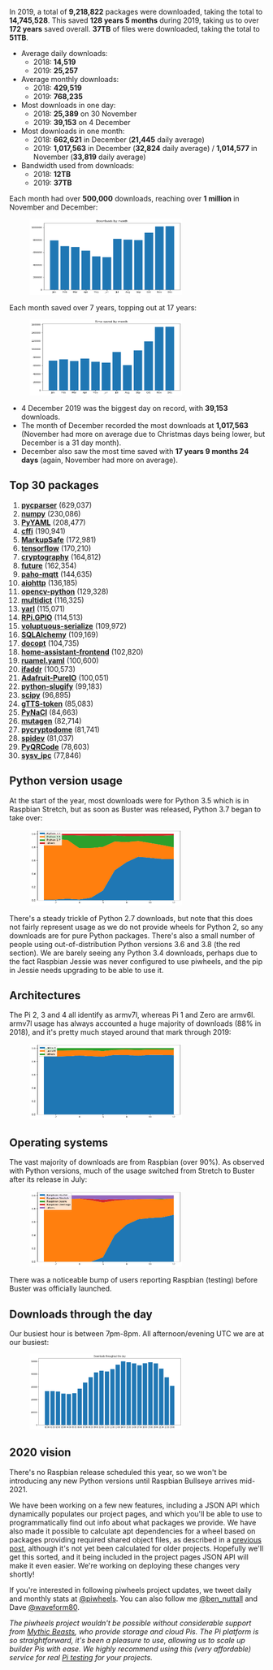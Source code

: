 
<p>In 2019, a total of <strong>9,218,822</strong> packages were downloaded, taking the total to <strong>14,745,528</strong>. This saved <strong>128 years 5 months</strong> during 2019, taking us to over <strong>172 years</strong> saved overall. <strong>37TB</strong> of files were downloaded, taking the total to <strong>51TB</strong>.</p>
<ul class="wp-block-list"><li>Average daily downloads:<ul><li>2018: <strong>14,519</strong></li><li>2019: <strong>25,257</strong></li></ul></li><li>Average monthly downloads:<ul><li>2018: <strong>429,519</strong></li><li>2019: <strong>768,235</strong></li></ul></li><li>Most downloads in one day:<ul><li>2018: <strong>25,389</strong> on 30 November</li><li>2019: <strong>39,153</strong> on 4 December</li></ul></li><li>Most downloads in one month:<ul><li>2018: <strong>662,621</strong> in December (<strong>21,445</strong> daily average)</li><li>2019: <strong>1,017,563</strong> in December (<strong>32,824</strong> daily average) / <strong>1,014,577</strong> in November (<strong>33,819</strong> daily average)</li></ul></li><li>Bandwidth used from downloads:<ul><li>2018: <strong>12TB</strong></li><li>2019: <strong>37TB</strong></li></ul></li></ul>
<p>Each month had over <strong>500,000</strong> downloads, reaching over <strong>1 million</strong> in November and December:</p>
<div class="wp-block-image"><figure class="aligncenter size-large"><img sizes="auto, (max-width: 623px) 100vw, 623px" src="images/downloads-2019.png"/></figure></div>
<p>Each month saved over 7 years, topping out at 17 years:</p>
<div class="wp-block-image"><figure class="aligncenter size-large"><img sizes="auto, (max-width: 617px) 100vw, 617px" src="images/time-saved-2019.png"/></figure></div>
<ul class="wp-block-list"><li>4 December 2019 was the biggest day on record, with <strong>39,153</strong> downloads.</li><li>The month of December recorded the most downloads at <strong>1,017,563</strong> (November had more on average due to Christmas days being lower, but December is a 31 day month).</li><li>December also saw the most time saved with <strong>17 years 9 months 24 days</strong> (again, November had more on average).</li></ul>
<h2 class="wp-block-heading">Top 30 packages</h2>
<ol class="wp-block-list"><li> <strong><a href="https://www.piwheels.org/project/pycparser">pycparser</a></strong> (629,037)</li><li> <strong><a href="https://www.piwheels.org/project/numpy">numpy</a></strong> (230,086)</li><li> <strong><a href="https://www.piwheels.org/project/PyYAML">PyYAML</a></strong> (208,477)</li><li> <strong><a href="https://www.piwheels.org/project/cffi">cffi</a></strong> (190,941)</li><li> <strong><a href="https://www.piwheels.org/project/MarkupSafe">MarkupSafe</a></strong> (172,981)</li><li> <strong><a href="https://www.piwheels.org/project/tensorflow">tensorflow</a></strong> (170,210)</li><li> <strong><a href="https://www.piwheels.org/project/cryptography">cryptography</a></strong> (164,812)</li><li> <strong><a href="https://www.piwheels.org/project/future">future</a></strong> (162,354)</li><li> <strong><a href="https://www.piwheels.org/project/paho-mqtt">paho-mqtt</a></strong> (144,635)</li><li> <strong><a href="https://www.piwheels.org/project/aiohttp">aiohttp</a></strong> (136,185)</li><li> <strong><a href="https://www.piwheels.org/project/opencv-python">opencv-python</a></strong> (129,328)</li><li> <strong><a href="https://www.piwheels.org/project/multidict">multidict</a></strong> (116,325)</li><li> <strong><a href="https://www.piwheels.org/project/yarl">yarl</a></strong> (115,071)</li><li> <strong><a href="https://www.piwheels.org/project/RPi.GPIO">RPi.GPIO</a></strong> (114,513)</li><li> <strong><a href="https://www.piwheels.org/project/voluptuous-serialize">voluptuous-serialize</a></strong> (109,972)</li><li> <strong><a href="https://www.piwheels.org/project/SQLAlchemy">SQLAlchemy</a></strong> (109,169)</li><li> <strong><a href="https://www.piwheels.org/project/docopt">docopt</a></strong> (104,735)</li><li> <strong><a href="https://www.piwheels.org/project/home-assistant-frontend">home-assistant-frontend</a></strong> (102,820)</li><li> <strong><a href="https://www.piwheels.org/project/ruamel.yaml">ruamel.yaml</a></strong> (100,600)</li><li> <strong><a href="https://www.piwheels.org/project/ifaddr">ifaddr</a></strong> (100,573)</li><li> <strong><a href="https://www.piwheels.org/project/Adafruit-PureIO">Adafruit-PureIO</a></strong> (100,051)</li><li> <strong><a href="https://www.piwheels.org/project/python-slugify">python-slugify</a></strong> (99,183)</li><li> <strong><a href="https://www.piwheels.org/project/scipy">scipy</a></strong> (96,895)</li><li> <strong><a href="https://www.piwheels.org/project/gTTS-token">gTTS-token</a></strong> (85,083)</li><li> <strong><a href="https://www.piwheels.org/project/PyNaCl">PyNaCl</a></strong> (84,663)</li><li> <strong><a href="https://www.piwheels.org/project/mutagen">mutagen</a></strong> (82,714)</li><li> <strong><a href="https://www.piwheels.org/project/pycryptodome">pycryptodome</a></strong> (81,741)</li><li> <strong><a href="https://www.piwheels.org/project/spidev">spidev</a></strong> (81,037)</li><li> <strong><a href="https://www.piwheels.org/project/PyQRCode">PyQRCode</a></strong> (78,603)</li><li> <strong><a href="https://www.piwheels.org/project/sysv_ipc">sysv_ipc</a></strong> (77,846) </li></ol>
<h2 class="wp-block-heading">Python version usage</h2>
<p>At the start of the year, most downloads were for Python 3.5 which is in Raspbian Stretch, but as soon as Buster was released, Python 3.7 began to take over:</p>
<figure class="wp-block-image size-large"><img sizes="auto, (max-width: 595px) 100vw, 595px" src="images/pyvers2019.png"/></figure>
<p>There's a steady trickle of Python 2.7 downloads, but note that this does not fairly represent usage as we do not provide wheels for Python 2, so any downloads are for pure Python packages. There's also a small number of people using out-of-distribution Python versions 3.6 and 3.8 (the red section). We are barely seeing any Python 3.4 downloads, perhaps due to the fact Raspbian Jessie was never configured to use piwheels, and the pip in Jessie needs upgrading to be able to use it. </p>
<h2 class="wp-block-heading">Architectures</h2>
<p>The Pi 2, 3 and 4 all identify as armv7l, whereas Pi 1 and Zero are armv6l. armv7l usage has always accounted a huge majority of downloads (88% in 2018), and it's pretty much stayed around that mark through 2019:</p>
<figure class="wp-block-image size-large"><img sizes="auto, (max-width: 595px) 100vw, 595px" src="images/arch2019.png"/></figure>
<h2 class="wp-block-heading">Operating systems</h2>
<p>The vast majority of downloads are from Raspbian (over 90%). As observed with Python versions, much of the usage switched from Stretch to Buster after its release in July:</p>
<figure class="wp-block-image size-large"><img sizes="auto, (max-width: 595px) 100vw, 595px" src="images/distro_versions.png"/></figure>
<p>There was a noticeable bump of users reporting Raspbian (testing) before Buster was officially launched.</p>
<h2 class="wp-block-heading">Downloads through the day</h2>
<p>Our busiest hour is between 7pm-8pm. All afternoon/evening UTC we are at our busiest:</p>
<figure class="wp-block-image size-large"><img sizes="auto, (max-width: 896px) 100vw, 896px" src="images/downloads-day-2019.png"/></figure>
<h2 class="wp-block-heading">2020 vision</h2>
<p>There's no Raspbian release scheduled this year, so we won't be introducing any new Python versions until Raspbian Bullseye arrives mid-2021.</p>
<p>We have been working on a few new features, including a JSON API which dynamically populates our project pages, and which you'll be able to use to programmatically find out info about what packages we provide. We have also made it possible to calculate apt dependencies for a wheel based on packages providing required shared object files, as described in a <a href="https://blog.piwheels.org/how-to-work-out-the-missing-dependencies-for-a-python-package/">previous post</a>, although it's not yet been calculated for older projects. Hopefully we'll get this sorted, and it being included in the project pages JSON API will make it even easier. We're working on deploying these changes very shortly!</p>
<p>If you're interested in following piwheels project updates, we tweet daily and monthly stats at <a href="https://twitter.com/piwheels">@piwheels</a>. You can also follow me <a href="https://twitter.com/ben_nuttall">@ben_nuttall</a> and Dave <a href="https://twitter.com/waveform80">@waveform80</a>.</p>
<p><em>The piwheels project wouldn't be possible without considerable support from </em><a href="https://www.mythic-beasts.com/"><em>Mythic Beasts</em></a><em>, who provide storage and cloud Pis. The Pi platform is so straightforward, it's been a pleasure to use, allowing us to scale up builder Pis with ease. We highly recommend using this (very affordable) service for real </em><a href="https://www.mythic-beasts.com/order/rpi"><em>Pi testing</em></a><em> for your projects.</em></p>
